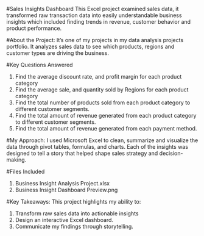 #Sales Insights Dashboard
This Excel project examined sales data, it transformed raw transaction data into easily understandable business insights which included finding trends in revenue, customer behavior and product performance.

#About the Project:
It’s one of my projects in my data analysis projects portfolio. It analyzes sales data to see which products, regions and customer types are driving the business.

#Key Questions Answered
1.	Find the average discount rate, and profit margin for each product category
2.	Find the average sale, and quantity sold by Regions for each product category
3.	Find the total number of products sold from each product category to different customer segments.
4.	Find the total amount of revenue generated from each product category to different customer segments.
5.	Find the total amount of revenue generated from each payment method.
   
#My Approach:
I used Microsoft Excel to clean, summarize and visualize the data through pivot tables, formulas, and charts. Each of the insights was designed to tell a story that helped shape sales strategy and decision-making.

#Files Included
1.	Business Insight Analysis Project.xlsx
2.	Business Insight Dashboard Preview.png
   
#Key Takeaways:
This project highlights my ability to:
1.	Transform raw sales data into actionable insights  
2.	Design an interactive Excel dashboard.
3.	Communicate my findings through storytelling.


